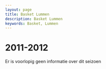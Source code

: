 ```yaml
---
layout: page
title: Basket Lummen
description: Basket Lummen
keywords: Basket, Lummen
---
```


# 2011-2012

Er is voorlopig geen informatie over dit seizoen